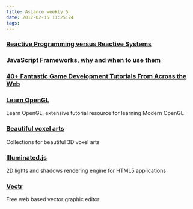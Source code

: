 ```yaml
---
title: Asiance weekly 5
date: 2017-02-15 11:25:24
tags:
---
```


### [Reactive Programming versus Reactive Systems](https://www.lightbend.com/reactive-programming-versus-reactive-systems)

### [JavaScript Frameworks, why and when to use them](https://blog.hellojs.org/javascript-frameworks-why-and-when-to-use-them-43af33d0608d?source=userActivityShare-518e0a1317be-1487064195)

### [40+ Fantastic Game Development Tutorials From Across the Web](https://gamedevelopment.tutsplus.com/articles/40-fantastic-game-development-tutorials-from-across-the-web--gamedev-3384)

### [Learn OpenGL](https://learnopengl.com)

Learn OpenGL, extensive tutorial resource for learning Modern OpenGL

### [Beautiful voxel arts](https://imgur.com/gallery/3dOfh)

Collections for beautiful 3D voxel arts

### [Illuminated.js](http://greweb.me/2012/05/illuminated-js-2d-lights-and-shadows-rendering-engine-for-html5-applications/)

2D lights and shadows rendering engine for HTML5 applications

### [Vectr](https://vectr.com/)

Free web based vector graphic editor
